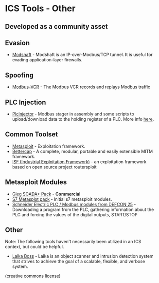 # ICS Tools - Other
## Developed as a community asset

## Evasion
* [Modshaft](https://github.com/reidmefirst/modshaft/) - Modshaft is an IP-over-Modbus/TCP tunnel.  It is useful for evading application-layer firewalls.

## Spoofing
* [Modbus-VCR](https://github.com/reidmefirst/modbus-vcr/) - The Modbus VCR records and replays Modbus traffic

## PLC Injection
* [PlcInjector](https://github.com/BorjaMerino/PlcInjector) - Modbus stager in assembly and some scripts to upload/download data to the holding register of a PLC. More info [here](http://www.shelliscoming.com/2016/12/modbus-stager-using-plcs-as.html).

## Common Toolset
* [Metasploit](http://www.metasploit.com) - Exploitation framework.
* [Bettercap](https://github.com/evilsocket/bettercap) - A complete, modular, portable and easily extensible MITM framework.
* [ISF (Industrial Exploitation Framework)](https://github.com/dark-lbp/isf) - an exploitation framework based on open source project routersploit 

## Metasploit Modules
* [Gleg SCADA+ Pack](http://gleg.net/agora_scada.shtml) - **Commercial**
* [S7 Metasplot pack](../mirrored/s7-metasploit-modules) - Initial s7 metasploit modules.
* [Schneider Electric PLC / Modbus modules from DEFCON 25](https://github.com/arnaudsoullie/funwithmodbus0x5a) - Downloading a program from the PLC, gathering information about the PLC and forcing the values of the digital outputs, START/STOP

## Other
Note: The following tools haven't necessarily been utilized in an ICS context, but could be helpful.

* [Laika Boss](https://github.com/lmco/laikaboss) - Laika is an object scanner and intrusion detection system that strives to achieve the goal of a scalable, flexible, and verbose system.

(creative commons license)
